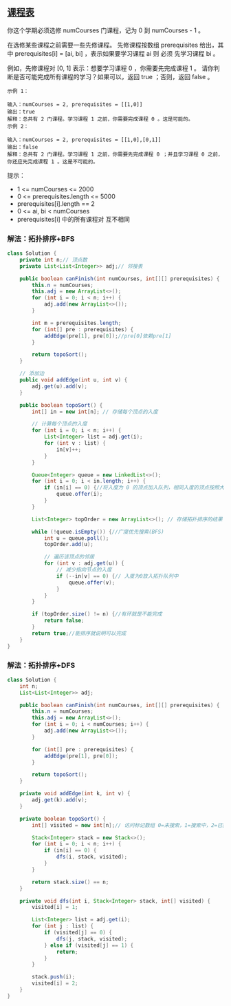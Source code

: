 ## [课程表](https://leetcode.cn/problems/course-schedule/description/)
你这个学期必须选修 numCourses 门课程，记为 0 到 numCourses - 1 。

在选修某些课程之前需要一些先修课程。 先修课程按数组 prerequisites 给出，其中 prerequisites[i] = [ai, bi] ，表示如果要学习课程 ai 则 必须 先学习课程  bi 。

例如，先修课程对 [0, 1] 表示：想要学习课程 0 ，你需要先完成课程 1 。
请你判断是否可能完成所有课程的学习？如果可以，返回 true ；否则，返回 false 。


````
示例 1：

输入：numCourses = 2, prerequisites = [[1,0]]
输出：true
解释：总共有 2 门课程。学习课程 1 之前，你需要完成课程 0 。这是可能的。
示例 2：

输入：numCourses = 2, prerequisites = [[1,0],[0,1]]
输出：false
解释：总共有 2 门课程。学习课程 1 之前，你需要先完成​课程 0 ；并且学习课程 0 之前，你还应先完成课程 1 。这是不可能的。
````

提示：

- 1 <= numCourses <= 2000
- 0 <= prerequisites.length <= 5000
- prerequisites[i].length == 2
- 0 <= ai, bi < numCourses
- prerequisites[i] 中的所有课程对 互不相同

### 解法：拓扑排序+BFS

````java
class Solution {
    private int n;// 顶点数
    private List<List<Integer>> adj;// 邻接表

    public boolean canFinish(int numCourses, int[][] prerequisites) {
        this.n = numCourses;
        this.adj = new ArrayList<>();
        for (int i = 0; i < n; i++) {
            adj.add(new ArrayList<>());
        }

        int m = prerequisites.length;
        for (int[] pre : prerequisites) {
            addEdge(pre[1], pre[0]);//pre[0]依赖pre[1]
        }

        return topoSort();
    }

    // 添加边
    public void addEdge(int u, int v) {
        adj.get(u).add(v);
    }

    public boolean topoSort() {
        int[] in = new int[n]; // 存储每个顶点的入度

        // 计算每个顶点的入度
        for (int i = 0; i < n; i++) {
            List<Integer> list = adj.get(i);
            for (int v : list) {
                in[v]++;
            }
        }

        Queue<Integer> queue = new LinkedList<>();
        for (int i = 0; i < in.length; i++) {
            if (in[i] == 0) {//将入度为 0 的顶点加入队列，相同入度的顶点按照大小排序
                queue.offer(i);
            }
        }

        List<Integer> topOrder = new ArrayList<>(); // 存储拓扑排序的结果

        while (!queue.isEmpty()) {//广度优先搜索(BFS)
            int u = queue.poll();
            topOrder.add(u);

            // 遍历该顶点的邻居
            for (int v : adj.get(u)) {
                // 减少指向节点的入度
                if (--in[v] == 0) {// 入度为0放入拓扑队列中
                    queue.offer(v);
                }
            }
        }

        if (topOrder.size() != n) {//有环就是不能完成
            return false;
        }
        return true;//能排序就说明可以完成
    }
}
````

### 解法：拓扑排序+DFS

````java
class Solution {
    int n;
    List<List<Integer>> adj;

    public boolean canFinish(int numCourses, int[][] prerequisites) {
        this.n = numCourses;
        this.adj = new ArrayList<>();
        for (int i = 0; i < numCourses; i++) {
            adj.add(new ArrayList<>());
        }

        for (int[] pre : prerequisites) {
            addEdge(pre[1], pre[0]);
        }

        return topoSort();
    }

    private void addEdge(int k, int v) {
        adj.get(k).add(v);
    }

    private boolean topoSort() {
        int[] visited = new int[n];// 访问标记数组 0=未搜索，1=搜索中，2=已完成

        Stack<Integer> stack = new Stack<>();
        for (int i = 0; i < n; i++) {
            if (in[i] == 0) {
                dfs(i, stack, visited);
            }
        }

        return stack.size() == n;
    }

    private void dfs(int i, Stack<Integer> stack, int[] visited) {
        visited[i] = 1;

        List<Integer> list = adj.get(i);
        for (int j : list) {
            if (visited[j] == 0) {
                dfs(j, stack, visited);
            } else if (visited[j] == 1) {
                return;
            }
        }

        stack.push(i);
        visited[i] = 2;
    }
}
````
